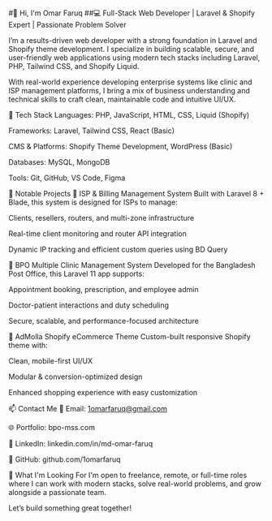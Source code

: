 #👋 Hi, I'm Omar Faruq
##💻 Full-Stack Web Developer | Laravel & Shopify Expert | Passionate Problem Solver

I’m a results-driven web developer with a strong foundation in Laravel and Shopify theme development. I specialize in building scalable, secure, and user-friendly web applications using modern tech stacks including Laravel, PHP, Tailwind CSS, and Shopify Liquid.

With real-world experience developing enterprise systems like clinic and ISP management platforms, I bring a mix of business understanding and technical skills to craft clean, maintainable code and intuitive UI/UX.

🔧 Tech Stack
Languages: PHP, JavaScript, HTML, CSS, Liquid (Shopify)

Frameworks: Laravel, Tailwind CSS, React (Basic)

CMS & Platforms: Shopify Theme Development, WordPress (Basic)

Databases: MySQL, MongoDB

Tools: Git, GitHub, VS Code, Figma

🚀 Notable Projects
🔹 ISP & Billing Management System
Built with Laravel 8 + Blade, this system is designed for ISPs to manage:

Clients, resellers, routers, and multi-zone infrastructure

Real-time client monitoring and router API integration

Dynamic IP tracking and efficient custom queries using BD Query

🔹 BPO Multiple Clinic Management System
Developed for the Bangladesh Post Office, this Laravel 11 app supports:

Appointment booking, prescription, and employee admin

Doctor-patient interactions and duty scheduling

Secure, scalable, and performance-focused architecture

🔹 AdMolla Shopify eCommerce Theme
Custom-built responsive Shopify theme with:

Clean, mobile-first UI/UX

Modular & conversion-optimized design

Enhanced shopping experience with easy customization

📫 Contact Me
📧 Email: 1omarfaruq@gmail.com

🌐 Portfolio: bpo-mss.com

💼 LinkedIn: linkedin.com/in/md-omar-faruq

🐙 GitHub: github.com/1omarfaruq

👀 What I'm Looking For
I'm open to freelance, remote, or full-time roles where I can work with modern stacks, solve real-world problems, and grow alongside a passionate team.

Let’s build something great together!
